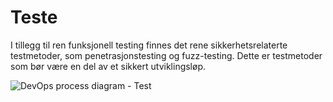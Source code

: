 # Teste

<div className="row">
    <div className="column">
        <p>
            I tillegg til ren funksjonell testing finnes det rene sikkerhetsrelaterte testmetoder, som penetrasjonstesting og fuzz-testing. Dette er testmetoder som bør være en del av et sikkert utviklingsløp.
        </p>
    </div>
    <div className="column">
        <img alt="DevOps process diagram - Test" src="/img/devops_test.svg"/>
    </div>
</div>

